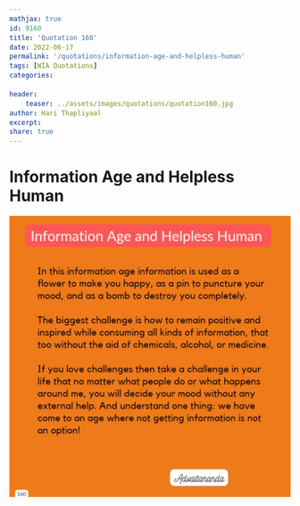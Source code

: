 ```yaml
---
mathjax: true
id: 9160
title: 'Quotation 160'
date: 2022-06-17
permalink: '/quotations/information-age-and-helpless-human'
tags: [WIA Quotations] 
categories: 

header:
    teaser: ../assets/images/quotations/quotation160.jpg
author: Hari Thapliyaal 
excerpt:
share: true 
---
```


# Information Age and Helpless Human

![Information Age and Helpless Human](../assets/images/quotations/quotation160.jpg)
